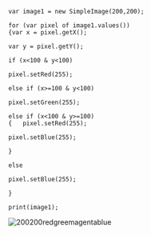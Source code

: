 



	var image1 = new SimpleImage(200,200);

	for (var pixel of image1.values()) 
	{var x = pixel.getX();
    
	var y = pixel.getY();
    
	if (x<100 & y<100)
        
	pixel.setRed(255);
    
	else if (x>=100 & y<100)
        
	pixel.setGreen(255);
    
	else if (x<100 & y>=100) 
	{	pixel.setRed(255);
        
	pixel.setBlue(255);
    
	}
    
	else 
        
	pixel.setBlue(255);

	}

	print(image1);

![200200redgreemagentablue](https://user-images.githubusercontent.com/31294255/37407376-7f3f4e48-2767-11e8-89e4-ddb104d59e4f.png)